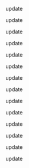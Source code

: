 update

update

update

update

update

update

update

update

update

update

update

update

update

update

